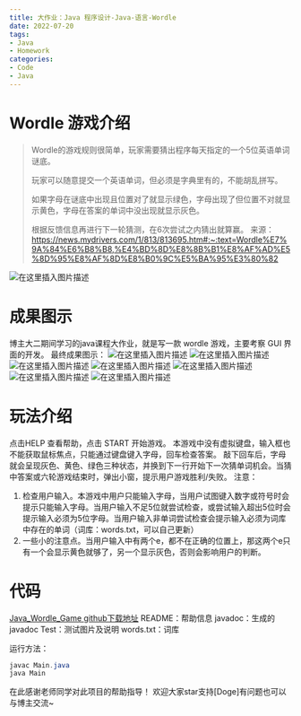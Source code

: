 ```yaml
---
title: 大作业：Java 程序设计-Java-语言-Wordle
date: 2022-07-20
tags:
- Java
- Homework
categories:
- Code
- Java
---
```


# Wordle 游戏介绍
> Wordle的游戏规则很简单，玩家需要猜出程序每天指定的一个5位英语单词谜底。
>
> 玩家可以随意提交一个英语单词，但必须是字典里有的，不能胡乱拼写。
>
> 如果字母在谜底中出现且位置对了就显示绿色，字母出现了但位置不对就显示黄色，字母在答案的单词中没出现就显示灰色。
>
> 根据反馈信息再进行下一轮猜测，在6次尝试之内猜出就算赢。
> 来源：https://news.mydrivers.com/1/813/813695.htm#:~:text=Wordle%E7%9A%84%E6%B8%B8,%E4%BD%8D%E8%8B%B1%E8%AF%AD%E5%8D%95%E8%AF%8D%E8%B0%9C%E5%BA%95%E3%80%82

![在这里插入图片描述](https://img-blog.csdnimg.cn/494e131e4b2641d48becd4aef3f90c7d.png)
# 成果图示
博主大二期间学习的java课程大作业，就是写一款 wordle 游戏，主要考察 GUI 界面的开发。
最终成果图示：
![在这里插入图片描述](https://img-blog.csdnimg.cn/008abdff020b4e05bc56265450bc7442.png)
![在这里插入图片描述](https://img-blog.csdnimg.cn/1840388526344189a27121987da22d47.png)
![在这里插入图片描述](https://img-blog.csdnimg.cn/74f2dd38063349298b84d23cafb28db2.png)
![在这里插入图片描述](https://img-blog.csdnimg.cn/e9aacefcb2984adf913ea8c80fee24ff.png)
![在这里插入图片描述](https://img-blog.csdnimg.cn/07e7dd5c4a4348afb35cfc7cc009ca88.png)
![在这里插入图片描述](https://img-blog.csdnimg.cn/f163f8a63ff14878b74691ba432fd882.png)
![在这里插入图片描述](https://img-blog.csdnimg.cn/de75c6c50c9b45a3bbd2c58f95104217.png)
# 玩法介绍
点击HELP 查看帮助，点击 START 开始游戏。
本游戏中没有虚拟键盘，输入框也不能获取鼠标焦点，只能通过键盘键入字母，回车检查答案。
敲下回车后，字母就会呈现灰色、黄色、绿色三种状态，并换到下一行开始下一次猜单词机会。当猜中答案或六轮游戏结束时，弹出小窗，提示用户游戏胜利/失败。
注意：
1. 检查用户输入。本游戏中用户只能输入字母，当用户试图键入数字或符号时会提示只能输入字母。当用户输入不足5位就尝试检查，或尝试输入超出5位时会提示输入必须为5位字母。当用户输入非单词尝试检查会提示输入必须为词库中存在的单词（词库：words.txt，可以自己更新）
2. 一些小的注意点。当用户输入中有两个e，都不在正确的位置上，那这两个e只有一个会显示黄色就够了，另一个显示灰色，否则会影响用户的判断。
# 代码
[Java_Wordle_Game github下载地址](https://github.com/Jingqing3948/Java_Wordle_Game)
README：帮助信息
javadoc：生成的 javadoc 
Test：测试图片及说明
words.txt：词库

运行方法：
```java
javac Main.java
java Main
```
在此感谢老师同学对此项目的帮助指导！
欢迎大家star支持[Doge]有问题也可以与博主交流~
